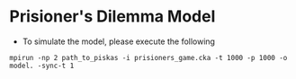 # Prisioner's Dilemma Model

* To simulate the model, please execute the following

`mpirun -np 2 path_to_piskas -i prisioners_game.cka -t 1000 -p 1000 -o model. -sync-t 1`
